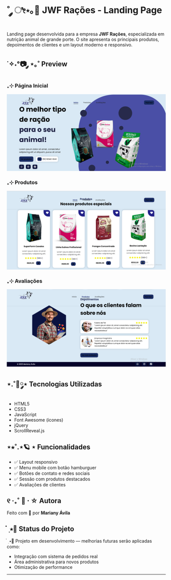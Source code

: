 # ˚ ༘ ೀ⋆｡🌾 JWF Rações - Landing Page

Landing page desenvolvida para a empresa **JWF Rações**, especializada em nutrição animal de grande porte. O site apresenta os principais produtos, depoimentos de clientes e um layout moderno e responsivo.

## ˙✧˖°📷 ༘ ⋆｡˚ Preview

### ₊⊹ Página Inicial
![Screenshot - Página Inicial](paginicial.png)

### ₊⊹ Produtos
![Screenshot - Produtos](produtos.png)

### ₊⊹ Avaliações
![Screenshot - Avaliações](avaliaoces.png)

## ⋆.˚🦋༘⋆ Tecnologias Utilizadas

- HTML5
- CSS3
- JavaScript
- Font Awesome (ícones)
- jQuery
- ScrollReveal.js

## ⋆⭒˚.⋆🪐 ⋆ Funcionalidades

- ✅ Layout responsivo
- ✅ Menu mobile com botão hamburguer
- ✅ Botões de contato e redes sociais
- ✅ Sessão com produtos destacados
- ✅ Avaliações de clientes

## ୧ ‧₊˚ 🍮 ⋅ ☆ Autora

Feito com 💛 por **Mariany Ávila**  

## ๋ ࣭ ⭑📌 Status do Projeto

๋ ࣭ ⭑🚧 Projeto em desenvolvimento — melhorias futuras serão aplicadas como:

- Integração com sistema de pedidos real
- Área administrativa para novos produtos
- Otimização de performance

---
